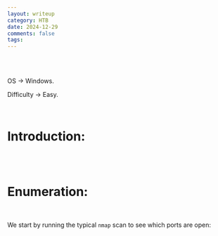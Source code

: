 ```yaml
---
layout: writeup
category: HTB
date: 2024-12-29
comments: false
tags: 
---
```


<br />



<br />

OS -> Windows.

Difficulty -> Easy.

<br />

# Introduction:

<br />


<br />

# Enumeration:

<br />

We start by running the typical `nmap` scan to see which ports are open:

<br />

```bash

```

<br />
